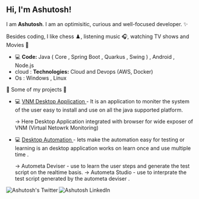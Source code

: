 <h2> Hi, I'm Ashutosh!</h2>


I am <b>Ashutosh</b>.
I am an optimisitic, curious and well-focused developer. :sparkles: <br>

Besides coding, I like chess ♟️, listening music 🎧, watching TV shows and Movies 🍿

- 💻 <b>Code:</b> Java ( Core , Spring Boot , Quarkus , Swing ) , Android , Node.js
- cloud : <b>Technologies:</b> Cloud and Devops (AWS, Docker) 
- Os : Windows , Linux 


🚀 Some of my projects 🔽

- 💻 [VNM Desktop Application ](#link) - It is an application to moniter the system of the user easy to install and use on all the java supported platform.

     -> Here Desktop Application integrated with browser for wide exposer of VNM (Virtual Netowrk Monitoring)

- 💻 [Desktop Automation ](#link) - lets make the automation easy for testing or learning is an desktop application works on learn once and use multiple time .

    -> Autometa Deviser - use to learn the user steps and generate the test script on the realtime basis.
    -> Autometa Studio  - use to interprate the test script generated by the autometa deviser .


<a href="https://twitter.com/">
  <img align="left" alt="Ashutosh's Twitter" src="https://img.icons8.com/bubbles/50/000000/twitter.png"/>
</a>

<a href="https://www.linkedin.com/">
  <img align="left" alt="Ashutosh LinkedIn" src="https://img.icons8.com/bubbles/50/000000/linkedin.png"/>
</a>
